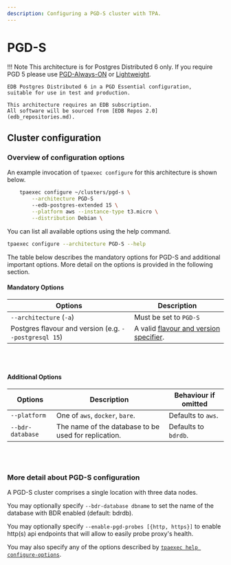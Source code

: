 ```yaml
---
description: Configuring a PGD-S cluster with TPA.
---
```


# PGD-S

!!! Note
    This architecture is for Postgres Distributed 6 only.
    If you require PGD 5 please use [PGD-Always-ON](architecture-PGD-Always-ON.md)
    or [Lightweight](architecture-PGD-Lightweight.md).

    EDB Postgres Distributed 6 in a PGD Essential configuration,
    suitable for use in test and production.

    This architecture requires an EDB subscription.
    All software will be sourced from [EDB Repos 2.0](edb_repositories.md).

## Cluster configuration

### Overview of configuration options

An example invocation of `tpaexec configure` for this architecture
is shown below.

```bash
    tpaexec configure ~/clusters/pgd-s \
        --architecture PGD-S
        --edb-postgres-extended 15 \
        --platform aws --instance-type t3.micro \
        --distribution Debian \
```

You can list all available options using the help command.

```bash
tpaexec configure --architecture PGD-S --help
```

The table below describes the mandatory options for PGD-S
and additional important options.
More detail on the options is provided in the following section.

#### Mandatory Options

| Options                                               | Description                                                                                 |
|-------------------------------------------------------|---------------------------------------------------------------------------------------------|
| `--architecture` (`-a`)                               | Must be set to `PGD-S`                                                              |
| Postgres flavour and version (e.g. `--postgresql 15`) | A valid [flavour and version specifier](tpaexec-configure.md#postgres-flavour-and-version). |

<br/><br/>

#### Additional Options

| Options                          | Description                                                                                                 | Behaviour if omitted                                        |
|----------------------------------|-------------------------------------------------------------------------------------------------------------|-------------------------------------------------------------|
| `--platform`                     | One of `aws`, `docker`, `bare`.                                                                             | Defaults to `aws`.                                          |
| `--bdr-database`                 | The name of the database to be used for replication.                                                        | Defaults to `bdrdb`.                                        |

<br/><br/>

### More detail about PGD-S configuration

A PGD-S cluster comprises a single location with three data nodes.

You may optionally specify `--bdr-database dbname` to set the name of
the database with BDR enabled (default: bdrdb).

You may optionally specify `--enable-pgd-probes [{http, https}]` to
enable http(s) api endpoints that will allow to easily probe proxy's health.

You may also specify any of the options described by
[`tpaexec help configure-options`](tpaexec-configure.md).
